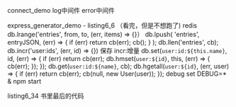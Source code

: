 connect_demo
    log中间件
    error中间件

express_generator_demo - listing6_6  （看完，但是不想跑了)
    redis
        db.lrange('entries', from, to, (err, items) => {}）
        db.lpush(
              'entries',
              entryJSON,
              (err) => {
                if (err) return cb(err);
                cb();
              }
            );
        db.llen('entries', cb);
        db.incr('user:ids', (err, id) => {}) 保存 incr:增量
        db.set(`user:id:${this.name}`, id, (err) => {
              if (err) return cb(err);
              db.hmset(`user:${id}`, this, (err) => {
                cb(err);
              });
            });
        db.get(`user:id:${name}`, cb);
        db.hgetall(`user:${id}`, (err, user) => {
              if (err) return cb(err);
              cb(null, new User(user));
            });
    debug
        set DEBUG=* & npm start


listing6_34
    书里最后的代码